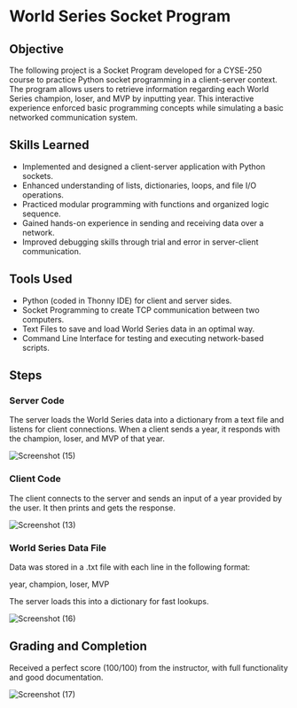 # World Series Socket Program

## Objective
The following project is a Socket Program developed for a CYSE-250 course to practice Python socket programming in a client-server context. The program allows users to retrieve information regarding each World Series champion, loser, and MVP by inputting year. This interactive experience enforced basic programming concepts while simulating a basic networked communication system.

## Skills Learned
- Implemented and designed a client-server application with Python sockets.
- Enhanced understanding of lists, dictionaries, loops, and file I/O operations.
- Practiced modular programming with functions and organized logic sequence.
- Gained hands-on experience in sending and receiving data over a network.
- Improved debugging skills through trial and error in server-client communication.

## Tools Used
- Python (coded in Thonny IDE) for client and server sides.
- Socket Programming to create TCP communication between two computers.
- Text Files to save and load World Series data in an optimal way.
- Command Line Interface for testing and executing network-based scripts.

## Steps
### Server Code
The server loads the World Series data into a dictionary from a text file and listens for client connections. When a client sends a year, it responds with the champion, loser, and MVP of that year.

![Screenshot (15)](https://github.com/user-attachments/assets/22d2cada-39f9-467e-a309-44c08e80ec66)


### Client Code
The client connects to the server and sends an input of a year provided by the user. It then prints and gets the response.

![Screenshot (13)](https://github.com/user-attachments/assets/20ac0335-dcd9-4c51-a010-e960bf33c043)


### World Series Data File
Data was stored in a .txt file with each line in the following format:

year, champion, loser, MVP

The server loads this into a dictionary for fast lookups.

![Screenshot (16)](https://github.com/user-attachments/assets/d26991c9-2476-4b82-8913-0fcb6d2d47d0)


## Grading and Completion
Received a perfect score (100/100) from the instructor, with full functionality and good documentation.


![Screenshot (17)](https://github.com/user-attachments/assets/2c6250c4-7bfb-460d-81b0-55895784651a)
